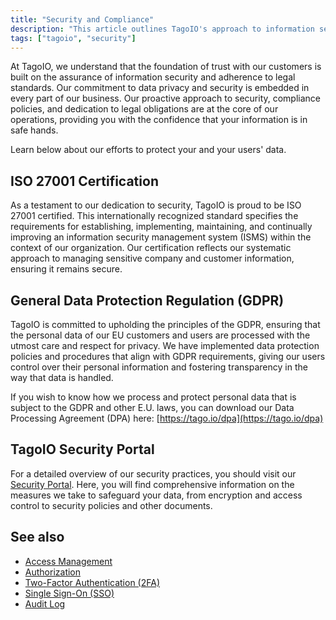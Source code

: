 ```yaml
---
title: "Security and Compliance"
description: "This article outlines TagoIO's approach to information security and compliance, highlighting the company's ISO 27001 certification and its commitments under the EU General Data Protection Regulation (GDPR)."
tags: ["tagoio", "security"]
---
```

At TagoIO, we understand that the foundation of trust with our customers is built on the assurance of information security and adherence to legal standards. Our commitment to data privacy and security is embedded in every part of our business. Our proactive approach to security, compliance policies, and dedication to legal obligations are at the core of our operations, providing you with the confidence that your information is in safe hands.

Learn below about our efforts to protect your and your users' data.

## ISO 27001 Certification

As a testament to our dedication to security, TagoIO is proud to be ISO 27001 certified. This internationally recognized standard specifies the requirements for establishing, implementing, maintaining, and continually improving an information security management system (ISMS) within the context of our organization. Our certification reflects our systematic approach to managing sensitive company and customer information, ensuring it remains secure.

## General Data Protection Regulation (GDPR)

TagoIO is committed to upholding the principles of the GDPR, ensuring that the personal data of our EU customers and users are processed with the utmost care and respect for privacy. We have implemented data protection policies and procedures that align with GDPR requirements, giving our users control over their personal information and fostering transparency in the way that data is handled.

If you wish to know how we process and protect personal data that is subject to the GDPR and other E.U. laws, you can download our Data Processing Agreement (DPA) here: [https://tago.io/dpa](https://tago.io/dpa)

## TagoIO Security Portal

For a detailed overview of our security practices, you should visit our [Security Portal](https://security.tago.io/). Here, you will find comprehensive information on the measures we take to safeguard your data, from encryption and access control to security policies and other documents.

## See also

- [Access Management](./access-management)
- [Authorization](./authorization)
- [Two-Factor Authentication (2FA)](./two-factor-authentication-2fa)
- [Single Sign-On (SSO)](./single-sign-on-sso)
- [Audit Log](./audit-log)